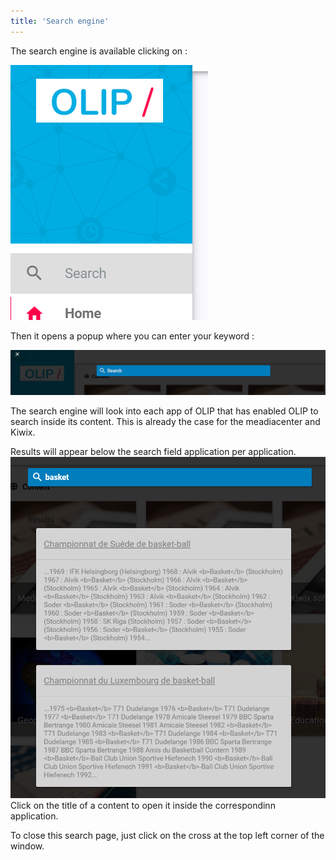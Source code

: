 ```yaml
---
title: 'Search engine'
---
```


The search engine is available clicking on  : 

![image-20191112173846655](../assets/image-20191112173604539.png)

Then it opens a popup where you can enter your keyword : 

![image-20191112173846655](../assets/image-20191112173846655.png)

The search engine will look into each app of OLIP that has enabled OLIP to search inside its content. This is already the case for the meadiacenter and Kiwix. 

Results will appear below the search field application per application.  
![image-20191112174053893](../assets/image-20191112174053893.png)
Click on the title of a content to open it inside the correspondinn application.

To close this search page, just click on the cross at the top left corner of the window.